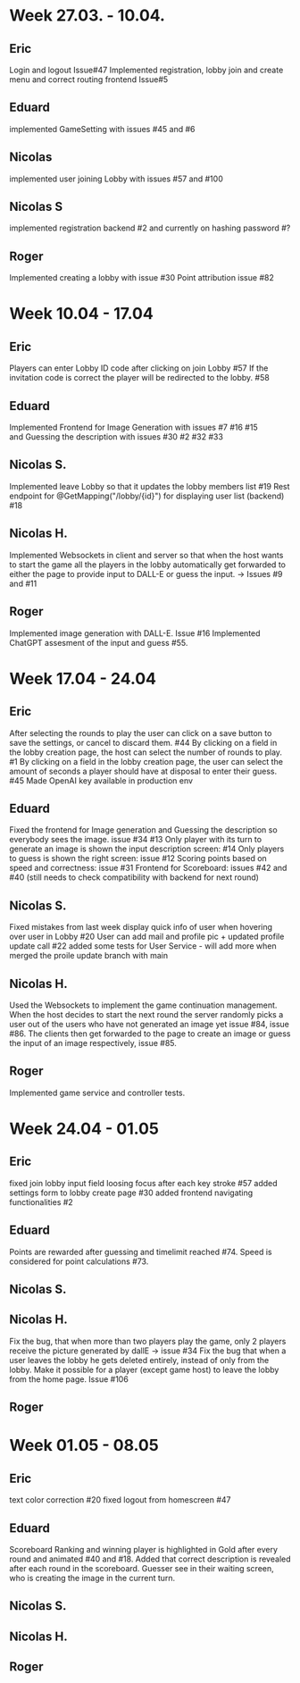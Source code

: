 # Week 27.03. - 10.04.

## Eric
Login and logout Issue#47
Implemented registration, lobby join and create menu and correct routing frontend Issue#5

## Eduard 
implemented GameSetting with issues #45 and #6

## Nicolas
implemented user joining Lobby with issues #57 and #100

## Nicolas S
implemented registration backend #2 and currently on hashing password #?

## Roger
Implemented creating a lobby with issue #30
Point attribution issue #82

# Week 10.04 - 17.04

## Eric
Players can enter Lobby ID code after clicking on join Lobby #57
If the invitation code is correct the player will be redirected to the lobby. #58

## Eduard
Implemented Frontend for Image Generation with issues #7 #16 #15  
and Guessing the description with issues #30 #2 #32 #33

## Nicolas S.
Implemented leave Lobby so that it updates the lobby members list #19
Rest endpoint for @GetMapping("/lobby/{id}") for displaying user list (backend) #18


## Nicolas H.
Implemented Websockets in client and server so that when the host wants to start the game 
all the players in the lobby automatically get forwarded to either the page to provide input to DALL-E or guess the input.
-> Issues #9 and #11

## Roger
Implemented image generation with DALL-E. Issue #16
Implemented ChatGPT assesment of the input and guess #55.

# Week 17.04 - 24.04

## Eric
After selecting the rounds to play the user can click on a save button to save the settings, or cancel to discard them. #44
By clicking on a field in the lobby creation page, the host can select the number of rounds to play. #1
By clicking on a field in the lobby creation page, the user can select the amount of seconds a player should have at disposal to enter their guess. #45
Made OpenAI key available in production env


## Eduard
Fixed the frontend for Image generation and Guessing the description so everybody sees the image. issue #34 #13
Only player with its turn to generate an image is shown the input description screen: #14
Only players to guess is shown the right screen: issue #12
Scoring points based on speed and correctness: issue #31
Frontend for Scoreboard: issues #42 and #40 (still needs to check compatibility with backend for next round)


## Nicolas S.
Fixed mistakes from last week
display quick info of user when hovering over user in Lobby #20
User can add mail and profile pic + updated profile update call #22
added some tests for User Service - will add more when merged the proile update branch with main


## Nicolas H.
Used the Websockets to implement the game continuation management. When the host decides to start the next round
the server randomly picks a user out of the users who have not generated an image yet issue #84, issue #86.
The clients then get forwarded to the page to create an image or guess the input of an image respectively, issue #85.

## Roger
Implemented game service and controller tests.

# Week 24.04 - 01.05

## Eric
fixed join lobby input field loosing focus after each key stroke #57
added settings form to lobby create page #30
added frontend navigating functionalities #2

## Eduard 
Points are rewarded after guessing and timelimit reached #74. 
Speed is considered for point calculations #73.

## Nicolas S.

## Nicolas H.

Fix the bug, that when more than two players play the game, only 2 players receive the picture generated by dallE -> issue #34
Fix the bug that when a user leaves the lobby he gets deleted entirely, instead of only from the lobby.
Make it possible for a player (except game host) to leave the lobby from the home page. Issue #106

## Roger

# Week 01.05 - 08.05

## Eric
text color correction #20
fixed logout from homescreen #47

## Eduard
Scoreboard Ranking and winning player is highlighted in Gold after every round and animated #40 and #18.
Added that correct description is revealed after each round in the scoreboard. Guesser see in their waiting screen, who is creating the image in the current turn.

## Nicolas S.

## Nicolas H.

## Roger